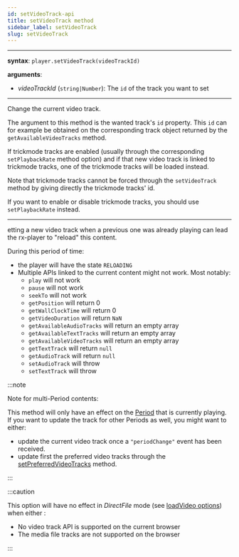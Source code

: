 ```yaml
---
id: setVideoTrack-api
title: setVideoTrack method
sidebar_label: setVideoTrack
slug: setVideoTrack
---
```


---

**syntax**: `player.setVideoTrack(videoTrackId)`

**arguments**:

- _videoTrackId_ (`string|Number`): The `id` of the track you want to set

---

Change the current video track.

The argument to this method is the wanted track's `id` property. This `id` can
for example be obtained on the corresponding track object returned by the
`getAvailableVideoTracks` method.

If trickmode tracks are enabled (usually through the corresponding
`setPlaybackRate` method option) and if that new video track is linked to
trickmode tracks, one of the trickmode tracks will be loaded instead.

Note that trickmode tracks cannot be forced through the `setVideoTrack` method
by giving directly the trickmode tracks' id.

If you want to enable or disable trickmode tracks, you should use
`setPlaybackRate` instead.

---

etting a new video track when a previous one was already playing can lead the
rx-player to "reload" this content.

During this period of time:

- the player will have the state `RELOADING`
- Multiple APIs linked to the current content might not work.
  Most notably:
  - `play` will not work
  - `pause` will not work
  - `seekTo` will not work
  - `getPosition` will return 0
  - `getWallClockTime` will return 0
  - `getVideoDuration` will return `NaN`
  - `getAvailableAudioTracks` will return an empty array
  - `getAvailableTextTracks` will return an empty array
  - `getAvailableVideoTracks` will return an empty array
  - `getTextTrack` will return `null`
  - `getAudioTrack` will return `null`
  - `setAudioTrack` will throw
  - `setTextTrack` will throw

:::note

Note for multi-Period contents:

This method will only have an effect on the [Period](../../glossary.md#period) that is
currently playing.
If you want to update the track for other Periods as well, you might want to
either:

- update the current video track once a `"periodChange"` event has been
  received.
- update first the preferred video tracks through the
  [setPreferredVideoTracks](./setPreferredVideoTracks.md) method.

:::

:::caution

This option will have no effect in _DirectFile_ mode
(see [loadVideo options](./../basicMethods/loadVideo.md#transport)) when either :

- No video track API is supported on the current browser
- The media file tracks are not supported on the browser

:::
